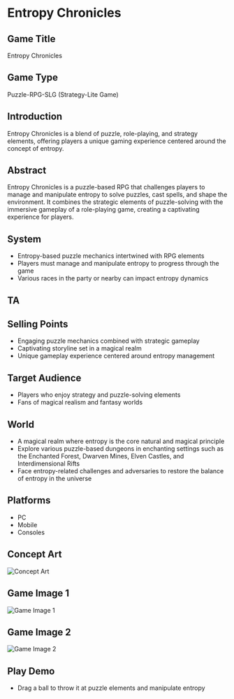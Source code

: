 # Entropy Chronicles

## Game Title
Entropy Chronicles

## Game Type
Puzzle-RPG-SLG (Strategy-Lite Game)

## Introduction
Entropy Chronicles is a blend of puzzle, role-playing, and strategy elements, offering players a unique gaming experience centered around the concept of entropy.

## Abstract
Entropy Chronicles is a puzzle-based RPG that challenges players to manage and manipulate entropy to solve puzzles, cast spells, and shape the environment. It combines the strategic elements of puzzle-solving with the immersive gameplay of a role-playing game, creating a captivating experience for players.

## System
* Entropy-based puzzle mechanics intertwined with RPG elements
* Players must manage and manipulate entropy to progress through the game
* Various races in the party or nearby can impact entropy dynamics

## TA

## Selling Points
* Engaging puzzle mechanics combined with strategic gameplay
* Captivating storyline set in a magical realm
* Unique gameplay experience centered around entropy management

## Target Audience
* Players who enjoy strategy and puzzle-solving elements
* Fans of magical realism and fantasy worlds

## World
* A magical realm where entropy is the core natural and magical principle
* Explore various puzzle-based dungeons in enchanting settings such as the Enchanted Forest, Dwarven Mines, Elven Castles, and Interdimensional Rifts
* Face entropy-related challenges and adversaries to restore the balance of entropy in the universe

## Platforms
* PC
* Mobile
* Consoles

## Concept Art
![Concept Art](url_aaa)

## Game Image 1
![Game Image 1](url_bbb)

## Game Image 2
![Game Image 2](url_ccc)

## Play Demo
* Drag a ball to throw it at puzzle elements and manipulate entropy

